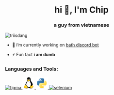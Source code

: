 <h1 align="center">hi 👋, I'm Chip</h1>
<h3 align="center">a guy from vietnamese</h3>

<p align="left"> <img src="https://komarev.com/ghpvc/?username=triisdang&label=ooo%20count!!&color=ff9500&style=flat" alt="triisdang" /> </p>

- 🔭 i’m currently working on [bath discord bot](https://github.com/triisdang/Baths-Project)

- ⚡ Fun fact **i am dumb**


<p align="left">
</p>

<h3 align="left">Languages and Tools:</h3>
<p align="left"> <a href="https://www.figma.com/" target="_blank" rel="noreferrer"> <img src="https://www.vectorlogo.zone/logos/figma/figma-icon.svg" alt="figma" width="40" height="40"/> </a> <a href="https://www.linux.org/" target="_blank" rel="noreferrer"> <img src="https://raw.githubusercontent.com/devicons/devicon/master/icons/linux/linux-original.svg" alt="linux" width="40" height="40"/> </a> <a href="https://www.python.org" target="_blank" rel="noreferrer"> <img src="https://raw.githubusercontent.com/devicons/devicon/master/icons/python/python-original.svg" alt="python" width="40" height="40"/> </a> <a href="https://www.selenium.dev" target="_blank" rel="noreferrer"> <img src="https://raw.githubusercontent.com/detain/svg-logos/780f25886640cef088af994181646db2f6b1a3f8/svg/selenium-logo.svg" alt="selenium" width="40" height="40"/> </a> </p>

